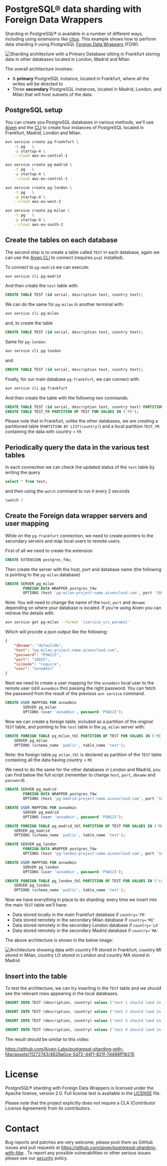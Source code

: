 # PostgreSQL® data sharding with Foreign Data Wrappers

Sharding in PostgreSQL® is available in a number of different ways, including using extensions like [citus](https://github.com/citusdata/citus). This example shows how to perform data sharding it using PostgreSQL [Foreign Data Wrappers](https://www.postgresql.org/docs/current/postgres-fdw.html) (FDW).

![Sharding architecture with a Primary Database sitting in Frankfurt storing data in other databases located in London, Madrid and Milan](img/sharding_architecture.png)

The overall architecture involves:
* A **primary** PostgreSQL instance, located in Frankfurt, where all the writes will be directed to
* Three **secondary** PostgreSQL instances, located in Madrid, London, and Milan that will host subsets of the data.


## PostgreSQL setup 

You can create you PostgreSQL databases in various methods, we'll use [Aiven](https://go.aiven.io/francesco-signup) and the [CLI](https://docs.aiven.io/docs/tools/cli) to create four instances of PostgreSQL located in Frankfurt, Madrid, London and Milan. 

```bash
avn service create pg-frankfurt \
    -t pg   \
    -p startup-4 \
    --cloud aws-eu-central-1

avn service create pg-madrid \
    -t pg   \
    -p startup-4 \
    --cloud aws-eu-central-1

avn service create pg-london \
    -t pg   \
    -p startup-4 \
    --cloud aws-eu-west-2

avn service create pg-milan \
    -t pg   \
    -p startup-4 \
    --cloud aws-eu-south-2
```
## Create the tables on each database

The second step is to create a table called `TEST` in each database, again we can use the [Aiven CLI](https://docs.aiven.io/docs/tools/cli) to connect (requires `psql` installed).


To connect to `pg-madrid` we can execute:

```bash
avn service cli pg-madrid
```

And then create the `test` table with:

```sql
CREATE TABLE TEST (id serial, description text, country text);
```
We can do the same for `pg-milan` in another terminal with:

```bash
avn service cli pg-milan
```
and, to create the table

```sql
CREATE TABLE TEST (id serial, description text, country text);
```

Same for `pg-london`:

```bash
avn service cli pg-london
```

and

```sql
CREATE TABLE TEST (id serial, description text, country text);
```

Finally, for our main database `pg-frankfurt`, we can connect with:

```bash
avn service cli pg-frankfurt
```

And then create the table with the following two commands:

```sql
CREATE TABLE TEST (id serial, description text, country text) PARTITION BY LIST(country);
CREATE TABLE TEST_FR PARTITION OF TEST FOR VALUES IN ('FR');
```

Please note that in Frankfurt, unlike the other databases, we are creating a partitioned table (`PARTITION BY LIST(country)`) and a local partition `TEST_FR` containing the data with country = `FR`

## Periodically query the data in the various test tables

In each connection we can check the updated status of the  `test` table by writing the query

```sql
select * from test;
```

and then using the `watch` command to run it every 2 seconds

```sql
\watch 2
```

## Create the Foreign data wrapper servers and user mapping

While on the `pg-frankfurt` connection, we need to create pointers to the secondary servers and map local users to remote users.

First of all we need to create the extension

```sql
CREATE EXTENSION postgres_fdw;
```

Then create the server with the host, port and database name (the following is pointing to the `pg-milan` database)

```sql
CREATE SERVER pg_milan
        FOREIGN DATA WRAPPER postgres_fdw
        OPTIONS (host 'pg-milan-project-name.aivencloud.com', port '18025', dbname 'defaultdb');
```

Note: You will need to change the name of the `host`, `port` and `dbname` depending on where your database is located. If you're using Aiven you can retrieve the details with:

```bash
avn service get pg-milan --format '{service_uri_params}'
```

Which will provide a json output like the following:

```json
{
    "dbname": "defaultdb", 
    "host": "pg-milan-project-name.aivencloud.com", 
    "password": "PSW123", 
    "port": "18025", 
    "sslmode": "require", 
    "user": "avnadmin"
}
```

Next we need to create a user mapping for the `avnadmin` local user to the remote user (still `avnadmin` tho) passing the right password. You can fetch the password from the result of the previous `avn service` command.

```sql
CREATE USER MAPPING FOR avnadmin
        SERVER pg_milan
        OPTIONS (user 'avnadmin', password 'PSW123');
```

Now we can create a foreign table, included as a partition of the original `TEST` table, and pointing to the `test` table in the `pg_milan` server with:

```sql
CREATE FOREIGN TABLE pg_milan_tbl PARTITION OF TEST FOR VALUES IN ('MI')
    SERVER pg_milan
    OPTIONS (schema_name 'public', table_name 'test');
```

Note: the foreign table `pg_milan_tbl` is declared as partition of the `TEST` table containing all the data having country = `MI`

We need to do the same for the other databases in London and Madrid, you can find below the full script (remember to change `host`, `port`, `dbname` and `password`).

```sql
CREATE SERVER pg_madrid
        FOREIGN DATA WRAPPER postgres_fdw
        OPTIONS (host 'pg-madrid-project-name.aivencloud.com', port '18025', dbname 'defaultdb');

CREATE USER MAPPING FOR avnadmin
        SERVER pg_madrid
        OPTIONS (user 'avnadmin', password 'PSW123');

CREATE FOREIGN TABLE pg_madrid_tbl PARTITION OF TEST FOR VALUES IN ('MA')
    SERVER pg_madrid
    OPTIONS (schema_name 'public', table_name 'test');

CREATE SERVER pg_london
        FOREIGN DATA WRAPPER postgres_fdw
        OPTIONS (host 'pg-london-project-name.aivencloud.com', port '18025', dbname 'defaultdb');

CREATE USER MAPPING FOR avnadmin
        SERVER pg_london
        OPTIONS (user 'avnadmin', password 'PSW123');

CREATE FOREIGN TABLE pg_london_tbl PARTITION OF TEST FOR VALUES IN ('LO')
    SERVER pg_london
    OPTIONS (schema_name 'public', table_name 'test');
```

Now we have everything in place to do sharding: every time we insert into the main `TEST` table we'll have:
* Data stored locally in the main Frankfurt database if `country='FR'`
* Data stored remotely in the secondary Milan database if `country='MI'`
* Data stored remotely in the secondary London database if `country='LO'`
* Data stored remotely in the secondary Madrid database if `country='MA'`

The above architecture is shown in the below image:

![Architecture showing data with country FR stored in Frankfurt, country MI stored in Milan, country LO stored in London and country MA stored in Madrid](img/country_filters.png)

## Insert into the table

To test the architecture, we can try inserting in the `TEST` table and we should see the relevant rows appearing in the local databases.

```sql
INSERT INTO TEST (description, country) values ('test 1 should land in Frankfurt', 'FR');
```

```sql
INSERT INTO TEST (description, country) values ('test 2 should land in Madrid', 'MA');
```

```sql
INSERT INTO TEST (description, country) values ('test 3 should land in Milan', 'MI');
```


```sql
INSERT INTO TEST (description, country) values ('test 4 should land in London', 'LO');
```

The result should be similar to this video:



https://github.com/Aiven-Labs/postgresql-sharding-with-fdw/assets/11272743/4829a0ce-5d72-44f1-821f-7d488ff16215



License
============
PostgreSQL® sharding with Foreign Data Wrappers is licensed under the Apache license, version 2.0. Full license text is available in the [LICENSE](LICENSE) file.

Please note that the project explicitly does not require a CLA (Contributor License Agreement) from its contributors.

Contact
============
Bug reports and patches are very welcome, please post them as GitHub issues and pull requests at https://github.com/aiven/postgresql-sharding-with-fdw . 
To report any possible vulnerabilities or other serious issues please see our [security](SECURITY.md) policy.
